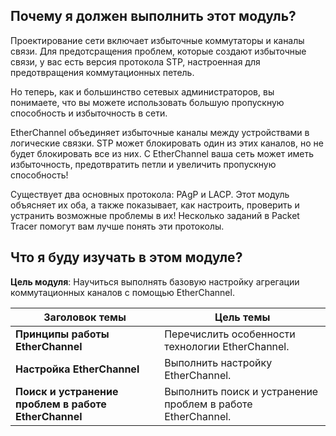 <!-- 6.0.1 -->
## Почему я должен выполнить этот модуль?

Проектирование сети включает избыточные коммутаторы и каналы связи. Для предотсращения проблем, которые создают избыточные связи, у вас есть версия протокола STP, настроенная для предотвращения коммутационных петель. 

Но теперь, как и большинство сетевых администраторов, вы понимаете, что вы можете использовать большую пропускную способность и избыточность в сети. 

EtherChannel объединяет избыточные каналы между устройствами в логические связки. STP может блокировать один из этих каналов, но не будет блокировать все из них. С EtherChannel ваша сеть может иметь избыточность, предотвратить петли и увеличить пропускную способность!

Существует два основных протокола: PAgP и LACP. Этот модуль объясняет их оба, а также показывает, как настроить, проверить и устранить возможные проблемы в их! Несколько заданий в Packet Tracer помогут вам лучше понять эти протоколы.

<!-- 6.0.2 -->
## Что я буду изучать в этом модуле?

**Цель модуля**: Научиться выполнять базовую настройку агрегации коммутационных каналов с помощью EtherChannel.

| **Заголовок темы** | **Цель темы** |
| --- | --- |
| **Принципы работы EtherChannel** | Перечислить особенности технологии EtherChannel. |
| **Настройка EtherChannel** | Выполнить настройку EtherChannel. |
| **Поиск и устранение проблем в работе EtherChannel** | Выполнить поиск и устранение проблем в работе EtherChannel. |


